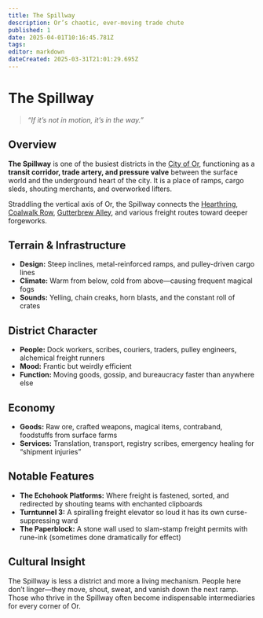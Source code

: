 ```yaml
---
title: The Spillway
description: Or’s chaotic, ever-moving trade chute
published: 1
date: 2025-04-01T10:16:45.781Z
tags: 
editor: markdown
dateCreated: 2025-03-31T21:01:29.695Z
---
```


# The Spillway

> *“If it’s not in motion, it’s in the way.”*

## Overview
**The Spillway** is one of the busiest districts in the [City of Or](/i/11), functioning as a **transit corridor, trade artery, and pressure valve** between the surface world and the underground heart of the city. It is a place of ramps, cargo sleds, shouting merchants, and overworked lifters.

Straddling the vertical axis of Or, the Spillway connects the [Hearthring](/i/108), [Coalwalk Row](/i/107), [Gutterbrew Alley](/i/106), and various freight routes toward deeper forgeworks.

## Terrain & Infrastructure
- **Design:** Steep inclines, metal-reinforced ramps, and pulley-driven cargo lines  
- **Climate:** Warm from below, cold from above—causing frequent magical fogs  
- **Sounds:** Yelling, chain creaks, horn blasts, and the constant roll of crates

## District Character
- **People:** Dock workers, scribes, couriers, traders, pulley engineers, alchemical freight runners  
- **Mood:** Frantic but weirdly efficient  
- **Function:** Moving goods, gossip, and bureaucracy faster than anywhere else

## Economy
- **Goods:** Raw ore, crafted weapons, magical items, contraband, foodstuffs from surface farms  
- **Services:** Translation, transport, registry scribes, emergency healing for “shipment injuries”

## Notable Features
- **The Echohook Platforms:** Where freight is fastened, sorted, and redirected by shouting teams with enchanted clipboards  
- **Turntunnel 3:** A spiralling freight elevator so loud it has its own curse-suppressing ward  
- **The Paperblock:** A stone wall used to slam-stamp freight permits with rune-ink (sometimes done dramatically for effect)

## Cultural Insight
The Spillway is less a district and more a living mechanism. People here don’t linger—they move, shout, sweat, and vanish down the next ramp. Those who thrive in the Spillway often become indispensable intermediaries for every corner of Or.
